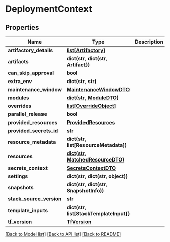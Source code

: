 # DeploymentContext

## Properties
Name | Type | Description | Notes
------------ | ------------- | ------------- | -------------
**artifactory_details** | [**list[Artifactory]**](Artifactory.md) |  | [optional] 
**artifacts** | **dict(str, dict(str, Artifact))** |  | [optional] 
**can_skip_approval** | **bool** |  | [optional] 
**extra_env** | **dict(str, str)** |  | [optional] 
**maintenance_window** | [**MaintenanceWindowDTO**](MaintenanceWindowDTO.md) |  | [optional] 
**modules** | [**dict(str, ModuleDTO)**](ModuleDTO.md) |  | [optional] 
**overrides** | [**list[OverrideObject]**](OverrideObject.md) |  | [optional] 
**parallel_release** | **bool** |  | [optional] 
**provided_resources** | [**ProvidedResources**](ProvidedResources.md) |  | [optional] 
**provided_secrets_id** | **str** |  | [optional] 
**resource_metadata** | **dict(str, list[ResourceMetadata])** |  | [optional] 
**resources** | [**dict(str, MatchedResourceDTO)**](MatchedResourceDTO.md) |  | [optional] 
**secrets_context** | [**SecretsContextDTO**](SecretsContextDTO.md) |  | [optional] 
**settings** | **dict(str, dict(str, object))** |  | [optional] 
**snapshots** | **dict(str, dict(str, SnapshotInfo))** |  | [optional] 
**stack_source_version** | **str** |  | [optional] 
**template_inputs** | **dict(str, list[StackTemplateInput])** |  | [optional] 
**tf_version** | [**TfVersion**](TfVersion.md) |  | [optional] 

[[Back to Model list]](../README.md#documentation-for-models) [[Back to API list]](../README.md#documentation-for-api-endpoints) [[Back to README]](../README.md)



